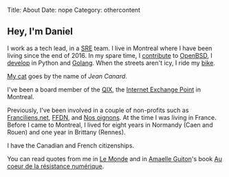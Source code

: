 Title: About
Date: nope
Category: othercontent

## Hey, I'm Daniel

I work as a tech lead, in a
[SRE](https://en.wikipedia.org/wiki/Site_Reliability_Engineering) team. I live
in Montreal where I have been living since the end of 2016. In my spare time, I
[contribute](http://oxide.org/cvs/danj.html) to
[OpenBSD](https://www.openbsd.org), I
[develop](https://github.com/danieljakots) in Python and
[Golang](https://codeberg.org/danj). When the streets aren't icy, I ride
my [bike](https://dumpster.chown.me/mastodon/media_attachments/files/109/009/662/860/060/315/original/8bc678094d759cbc.png).

[My cat](https://pics.chown.me/Jean-Canard/) goes by the name of *Jean Canard*.

I've been a board member of the [QIX](https://qix.ca/), the
[Internet Exchange Point](https://en.wikipedia.org/wiki/Internet_exchange_point)
in Montreal.

Previously, I've been involved in a couple of non-profits such as
[Franciliens.net](https://www.franciliens.net/), [FFDN](https://www.ffdn.org/),
and [Nos oignons](https://nos-oignons.net/). At the time I was living in
France. Before I came to Montreal, I lived for eight years in Normandy
(Caen and Rouen) and one year in Brittany (Rennes).

I have the Canadian and French citizenships.

You can read quotes from me in
[Le Monde](http://www.lemonde.fr/technologies/article/2013/04/23/la-police-japonaise-recommande-le-blocage-du-reseau-tor_3164344_651865.html)
and in [Amaelle Guiton](https://twitter.com/amaelle_g)'s book
[Au coeur de la résistance numérique](http://hackers.micro-ouvert.net/).
